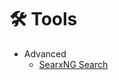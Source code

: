 # 🛠️ Tools

- Advanced
    - [SearxNG Search](https://github.com/promptengineers-ai/llm-server/blob/master/docs/tools/advanced/searxng_search.md)